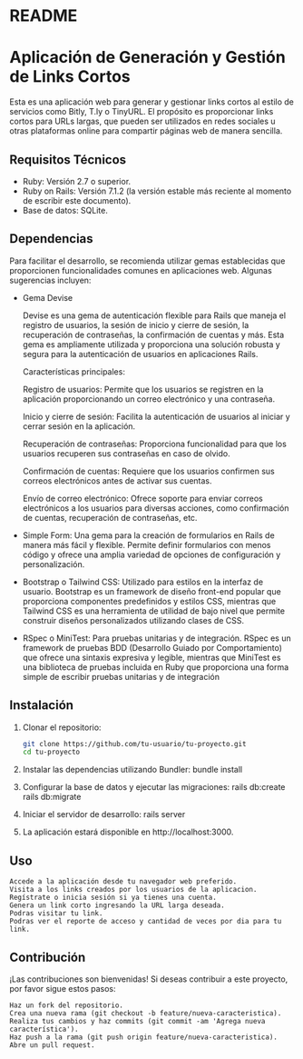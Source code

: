 # README

# Aplicación de Generación y Gestión de Links Cortos

Esta es una aplicación web para generar y gestionar links cortos al estilo de servicios como Bitly, T.ly o TinyURL. El propósito es proporcionar links cortos para URLs largas, que pueden ser utilizados en redes sociales u otras plataformas online para compartir páginas web de manera sencilla.

## Requisitos Técnicos

- Ruby: Versión 2.7 o superior.
- Ruby on Rails: Versión 7.1.2 (la versión estable más reciente al momento de escribir este documento).
- Base de datos: SQLite.

## Dependencias

Para facilitar el desarrollo, se recomienda utilizar gemas establecidas que proporcionen funcionalidades comunes en aplicaciones web. Algunas sugerencias incluyen:

 - Gema Devise

    Devise es una gema de autenticación flexible para Rails que maneja el registro de usuarios, la sesión de inicio y cierre de sesión, la recuperación de contraseñas, la confirmación de cuentas y más. Esta gema es ampliamente utilizada y proporciona una solución robusta y segura para la autenticación de usuarios en aplicaciones Rails.
   
    Características principales:

    Registro de usuarios: Permite que los usuarios se registren en la aplicación proporcionando un correo electrónico y una contraseña.

    Inicio y cierre de sesión: Facilita la autenticación de usuarios al iniciar y cerrar sesión en la aplicación.

    Recuperación de contraseñas: Proporciona funcionalidad para que los usuarios recuperen sus contraseñas en caso de olvido.

    Confirmación de cuentas: Requiere que los usuarios confirmen sus correos electrónicos antes de activar sus cuentas.

    Envío de correo electrónico: Ofrece soporte para enviar correos electrónicos a los usuarios para diversas acciones, como confirmación de cuentas, recuperación de contraseñas, etc.
 
  - Simple Form: Una gema para la creación de formularios en Rails de manera más fácil y flexible. Permite definir formularios con menos código y ofrece una amplia variedad de opciones de configuración y personalización.

  - Bootstrap o Tailwind CSS: Utilizado para estilos en la interfaz de usuario. Bootstrap es un framework de diseño front-end popular que proporciona componentes predefinidos y estilos CSS, mientras que Tailwind CSS es una herramienta de utilidad de bajo nivel que permite construir diseños personalizados utilizando clases de CSS.

  - RSpec o MiniTest: Para pruebas unitarias y de integración. RSpec es un framework de pruebas BDD (Desarrollo Guiado por Comportamiento) que ofrece una sintaxis expresiva y legible, mientras que MiniTest es una biblioteca de pruebas incluida en Ruby que proporciona una forma simple de escribir pruebas unitarias y de integración

## Instalación

1. Clonar el repositorio:
   ```bash
   git clone https://github.com/tu-usuario/tu-proyecto.git
   cd tu-proyecto

2. Instalar las dependencias utilizando Bundler:
   bundle install

3. Configurar la base de datos y ejecutar las migraciones:
   rails db:create
   rails db:migrate

4. Iniciar el servidor de desarrollo:
   rails server

5. La aplicación estará disponible en http://localhost:3000.

## Uso

    Accede a la aplicación desde tu navegador web preferido.
    Visita a los links creados por los usuarios de la aplicacion.
    Regístrate o inicia sesión si ya tienes una cuenta.
    Genera un link corto ingresando la URL larga deseada.
    Podras visitar tu link.
    Podras ver el reporte de acceso y cantidad de veces por dia para tu link.

## Contribución

¡Las contribuciones son bienvenidas! Si deseas contribuir a este proyecto, por favor sigue estos pasos:

    Haz un fork del repositorio.
    Crea una nueva rama (git checkout -b feature/nueva-caracteristica).
    Realiza tus cambios y haz commits (git commit -am 'Agrega nueva característica').
    Haz push a la rama (git push origin feature/nueva-caracteristica).
    Abre un pull request.

